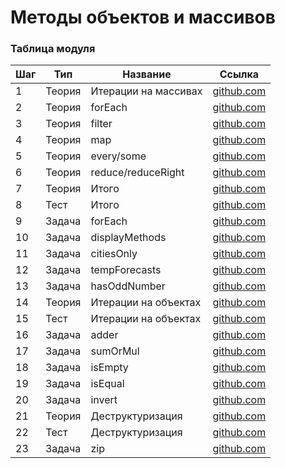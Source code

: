 # Методы объектов и массивов

### Таблица модуля

| Шаг | Тип    | Название             | Ссылка                                      |
| --- | ------ | -------------------- | ------------------------------------------- |
| 1   | Теория | Итерации на массивах | [github.com](./iterate-on-arr)              |
| 2   | Теория | forEach              | [github.com](./forEach/)                    |
| 3   | Теория | filter               | [github.com](./filter/)                     |
| 4   | Теория | map                  | [github.com](./map/)                        |
| 5   | Теория | every/some           | [github.com](./every/)                      |
| 6   | Теория | reduce/reduceRight   | [github.com](./reduce/)                     |
| 7   | Теория | Итого                | [github.com](./conclusion/)                 |
| 8   | Тест   | Итого                | [github.com](./conclusion/test-1.md)        |
| 9   | Задача | forEach              | [github.com](./questions/q-1/)              |
| 10  | Задача | displayMethods       | [github.com](./questions/q-2/)              |
| 11  | Задача | citiesOnly           | [github.com](./questions/q-3/)              |
| 12  | Задача | tempForecasts        | [github.com](./questions/q-4/)              |
| 13  | Задача | hasOddNumber         | [github.com](./questions/q-5/)              |
| 14  | Теория | Итерации на объектах | [github.com](./iterate-on-obj)              |
| 15  | Тест   | Итерации на объектах | [github.com](./iterate-on-obj/test-1.md)    |
| 16  | Задача | adder                | [github.com](./questions/q-6/)              |
| 17  | Задача | sumOrMul             | [github.com](./questions/q-7/)              |
| 18  | Задача | isEmpty              | [github.com](./questions/q-8/)              |
| 19  | Задача | isEqual              | [github.com](./questions/q-9/)              |
| 20  | Задача | invert               | [github.com](./questions/q-10/)             |
| 21  | Теория | Деструктуризация     | [github.com](./destructurization)           |
| 22  | Тест   | Деструктуризация     | [github.com](./destructurization/test-1.md) |
| 23  | Задача | zip                  | [github.com](./questions/q-11/)             |
